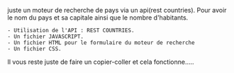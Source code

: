 juste un moteur de recherche de pays via un api(rest countries).
Pour avoir le nom du pays et sa capitale ainsi que le nombre d'habitants.

    - Utilisation de l'API : REST COUNTRIES.
    - Un fichier JAVASCRIPT.
    - Un fichier HTML pour le formulaire du moteur de recherche
    - Un fichier CSS.
    
Il vous reste juste de faire un copier-coller et cela fonctionne.....
